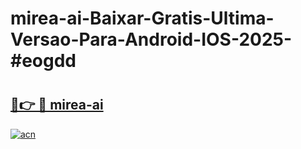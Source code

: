 # mirea-ai-Baixar-Gratis-Ultima-Versao-Para-Android-IOS-2025-#eogdd

# <h2><a href="https://ainizakaria.my?title=mirea-ai&ref=24M">🔗👉 🔴 mirea-ai</a></h2>

[![acn](https://github.com/user-attachments/assets/0f9c940e-d8b0-45ae-aac7-cd30a18b3e1c)](https://ainizakaria.my?title=mirea-ai&ref=24M)

